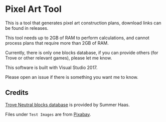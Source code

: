 # Pixel Art Tool

This is a tool that generates pixel art construction plans, download links can be found in releases. 

This tool needs up to 2GB of RAM to perform calculations, and cannot process plans that require more than 2GB of RAM. 

Currently, there is only one blocks database, if you can provide others (for Trove or other relevant games), 
please let me know. 

This software is built with Visual Studio 2017. 

Please open an issue if there is something you want me to know. 

## Credits

[Trove Neutral blocks database](https://docs.google.com/spreadsheets/d/1xZHZqws1lJ9bPGUGNmrFt958TujNHdiVstCY_4dn_f4/edit#gid=0) 
is provided by Summer Haas. 

Files under `Test Images` are from [Pixabay](https://pixabay.com/). 
